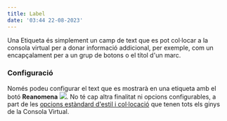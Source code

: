```yaml
---
title: Label
date: '03:44 22-08-2023'
---
```


Una Etiqueta és simplement un camp de text que es pot col·locar a la consola virtual per a donar informació addicional, per exemple, com un encapçalament per a un grup de botons o el títol d'un marc.

### Configuració

Només podeu configurar el text que es mostrarà en una etiqueta amb el botó **Reanomena** ![](/basics/editclear.png). No té cap altra finalitat ni opcions configurables, a part de les [opcions estàndard d'estil i col·locació](../styling-and-placement) que tenen tots els ginys de la Consola Virtual.